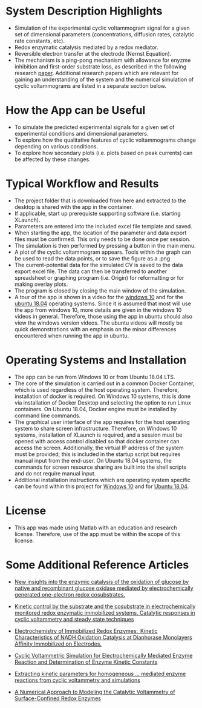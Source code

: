 # System Description Highlights
- Simulation of the experimental cyclic voltammogram signal for a given set of dimensional parameters (concentrations, diffusion rates, catalytic rate constants, etc).
- Redox enzymatic catalysis mediated by a redox mediator.
- Reversible electron transfer at the electrode (Nernst Equation).
- The mechanism is a ping-pong mechanism with allowance for enyzme inhibition and first-order substrate loss, as described in the following research [paper](https://pubs.acs.org/doi/abs/10.1021/ja204637d). Additional research papers which are relevant for gaining an understanding of the system and the numerical simulation of cyclic voltammograms are listed in a separate section below.

# How the App can be Useful
- To simulate the predicted experimental signals for a given set of experimental conditions and dimensional parameters.
- To explore how the qualitative features of cyclic voltammograms change depending on various conditions.
- To explore how secondary plots (i.e. plots based on peak currents) can be affected by these changes.

# Typical Workflow and Results
- The project folder that is downloaded from here and extracted to the desktop is shared with the app in the container.
- If applicable, start up prerequiste supporting software (i.e. starting XLaunch).
- Parameters are entered into the included excel file template and saved.
- When starting the app, the location of the parameter and data export files must be confirmed. This only needs to be done once per session.
- The simulation is then performed by pressing a button in the main menu.
- A plot of the cyclic voltammogram appears. Tools within the graph can be used to read the data points, or to save the figure as a .png
- The current-potential data for the simulated CV is saved to the data export excel file. The data can then be transferred to another spreadsheet or graphing program (i.e. Origin) for reformatting or for making overlay plots.
- The program is closed by closing the main window of the simulation.
- A tour of the app is shown in a video for the [windows 10](https://vimeo.com/538415217) and for the [ubuntu 18.04](https://vimeo.com/538766418) operating systems. Since it is assumed that most will use the app from windows 10, more details are given in the windows 10 videos in general. Therefore, those using the app in ubuntu should also view the windows version videos. The ubuntu videos will mostly be quick demonstrations with an emphasis on the minor differences encountered when running the app in ubuntu.

# Operating Systems and Installation
- The app can be run from Windows 10 or from Ubuntu 18.04 LTS.
- The core of the simulation is carried out in a common Docker Container, which is used regardless of the host operating system. Therefore, installation of docker is required. On Windows 10 systems, this is done via installation of Docker Desktop and selecting the option to run Linux containers. On Ubuntu 18.04, Docker engine must be installed by command line commands.
- The graphical user interface of the app requires for the host operating system to share screen infrastructure. Therefore, on Windows 10 systems, installation of XLaunch is required, and a session must be opened with access control disabled so that docker container can access the screen. Additionally, the virtual IP address of the system must be provided; this is included in the startup script but requires manual input from the end-user. On Ubuntu 18.04 systems, the commands for screen resource sharing are built into the shell scripts and do not require manual input.
- Additional installation instructions which are operating system specific can be found within this project for [Windows 10](https://github.com/DLBuesen/cv_sim_mediated_in_soln/tree/main/windows10) and for [Ubuntu 18.04](https://github.com/DLBuesen/cv_sim_mediated_in_soln/tree/main/ubuntu1804).

# License
- This app was made using Matlab with an education and research license. Therefore, use of the app must be within the scope of this license.

# Some Additional Reference Articles
- [New insights into the enzymic catalysis of the oxidation of glucose by native and recombinant glucose oxidase mediated by electrochemically generated one-electron redox cosubstrates.](https://pubs.acs.org/doi/abs/10.1021/ja00054a001)

- [Kinetic control by the substrate and the cosubstrate in electrochemically monitored redox enzymatic immobilized systems. Catalytic responses in cyclic voltammetry and steady state techniques](https://www.sciencedirect.com/science/article/abs/pii/S0022072802006587)

- [Electrochemistry of Immobilized Redox Enzymes:  Kinetic Characteristics of NADH Oxidation Catalysis at Diaphorase Monolayers Affinity Immobilized on Electrodes.](https://doi.org/10.1021/ja0569196)

- [Cyclic Voltammetric Simulation for Electrochemically Mediated Enzyme Reaction and Determination of Enzyme Kinetic Constants](https://doi.org/10.1021/ac9711807)

- [Extracting kinetic parameters for homogeneous ... mediated enzyme reactions from cyclic voltammetry and simulations](https://doi.org/10.1016/j.bioelechem.2008.08.001)

- [A Numerical Approach to Modeling the Catalytic Voltammetry of Surface-Confined Redox Enzymes](https://doi.org/10.1021/jp047808g)
